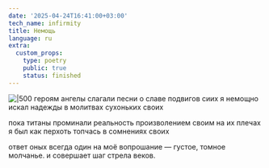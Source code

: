 ```yaml
---
date: '2025-04-24T16:41:00+03:00'
tech_name: infirmity
title: Немощь
language: ru
extra:
  custom_props:
    type: poetry
    public: true
    status: finished
---
```


![|500](/images/infirmity.png)
героям ангелы слагали песни
о славе подвигов сиих 
я немощно искал надежды
в молитвах сухоньких своих

пока титаны проминали реальность
произволением своим
на их плечах я был как перхоть 
топчась в сомнениях своих

ответ оных всегда один 
на моё вопрошание —
густое, томное молчанье.
и совершает шаг стрела веков.